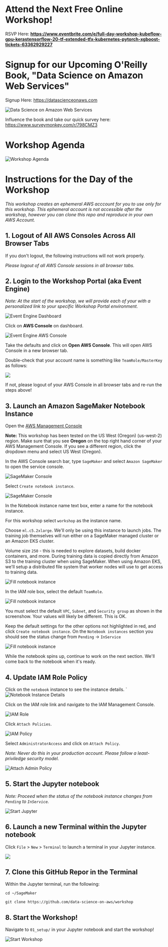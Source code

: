 # Attend the Next Free Online Workshop!
RSVP Here:  **https://www.eventbrite.com/e/full-day-workshop-kubeflow-gpu-kerastensorflow-20-tf-extended-tfx-kubernetes-pytorch-xgboost-tickets-63362929227**

# Signup for our Upcoming O'Reilly Book, "Data Science on Amazon Web Services"
Signup Here:  https://datascienceonaws.com

![Data Science on Amazon Web Services](img/data-science-on-aws-book.png)

Influence the book and take our quick survey here:  https://www.surveymonkey.com/r/798CMZ3

# Workshop Agenda
![Workshop Agenda](img/outline.png) 

# Instructions for the Day of the Workshop

_This workshop creates an ephemeral AWS acccount for you to use only for this workshop.  This ephemeral account is not accessible after the workshop, however you can clone this repo and reproduce in your own AWS Account._

## 1. Logout of All AWS Consoles Across All Browser Tabs
If you don't logout, the following instructions will not work properly.

_Please logout of all AWS Console sessions in all browser tabs._

## 2. Login to the Workshop Portal (aka Event Engine)
_Note:  At the start of the workshop, we will provide each of your with a personalized link to your specific Workshop Portal environment._

![Event Engine Dashboard](img/event-engine-dashboard.png)

Click on **AWS Console** on dashboard.

![Event Engine AWS Console](img/event-engine-aws-console.png)

Take the defaults and click on **Open AWS Console**. This will open AWS Console in a new browser tab.

Double-check that your account name is something like `TeamRole/MasterKey` as follows:

![](img/teamrole-masterkey.png)

If not, please logout of your AWS Console in all browser tabs and re-run the steps above!

## 3. Launch an Amazon SageMaker Notebook Instance

Open the [AWS Management Console](https://console.aws.amazon.com/console/home)

**Note:** This workshop has been tested on the US West (Oregon) (us-west-2) region. Make sure that you see **Oregon** on the top right hand corner of your AWS Management Console. If you see a different region, click the dropdown menu and select US West (Oregon).

In the AWS Console search bar, type `SageMaker` and select `Amazon SageMaker` to open the service console.

![SageMaker Console](img/setup_aws_console.png)

Select `Create notebook instance`.

![SageMaker Console](img/setup_aws_console_2.png)

In the Notebook instance name text box, enter a name for the notebook instance.

<!--- ![Fill notebook instance](img/setup_fill_notebook.png) --->

For this workshop select `workshop` as the instance name.

Choose `ml.c5.2xlarge`. We'll only be using this instance to launch jobs. The training job themselves will run either on a SageMaker managed cluster or an Amazon EKS cluster.

Volume size `250` - this is needed to explore datasets, build docker containers, and more.  During training data is copied directly from Amazon S3 to the training cluster when using SageMaker.  When using Amazon EKS, we'll setup a distributed file system that worker nodes will use to get access to training data.

![Fill notebook instance](img/notebook-setup01.png)

In the IAM role box, select the default `TeamRole`.

![Fill notebook instance](img/notebook-setup02.png)

You must select the default `VPC`, `Subnet`, and `Security group` as shown in the screenshow.  Your values will likely be different.  This is OK.

Keep the default settings for the other options not highlighted in red, and click `Create notebook instance`.  On the `Notebook instances` section you should see the status change from `Pending` -> `InService`

![Fill notebook instance](img/notebook-setup03.png)

While the notebook spins up, continue to work on the next section.  We'll come back to the notebook when it's ready.

## 4. Update IAM Role Policy

Click on the `notebook` instance to see the instance details.
`
![Notebook Instance Details](img/click_notebook_instance.png)

Click on the IAM role link and navigate to the IAM Management Console.

![IAM Role](img/update_iam.png)

Click `Attach Policies`.

![IAM Policy](img/view_policies.png)
              
Select `AdministratorAccess` and click on `Attach Policy`.

_Note:  Never do this in your production account.  Please follow a least-priviledge security model._ 

![Attach Admin Policy](img/attach_admin_policy.png)

## 5. Start the Jupyter notebook

_Note:  Proceed when the status of the notebook instance changes from `Pending` to `InService`._

![Start Jupyter](img/start_jupyter.png)

## 6. Launch a new Terminal within the Jupyter notebook

Click `File` > `New` > `Terminal` to launch a terminal in your Jupyter instance.

![](img/launch_jupyter_terminal.png)

## 7. Clone this GitHub Repor in the Terminal

Within the Jupyter terminal, run the following:
```
cd ~/SageMaker

git clone https://github.com/data-science-on-aws/workshop
```

## 8. Start the Workshop!
Navigate to `01_setup/` in your Jupyter notebook and start the workshop!

![Start Workshop](img/start_workshop.png)
